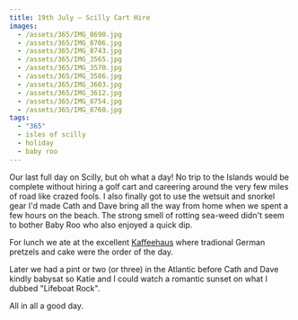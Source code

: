 ```yaml
---
title: 19th July — Scilly Cart Hire
images:
  - /assets/365/IMG_8690.jpg
  - /assets/365/IMG_8706.jpg
  - /assets/365/IMG_8743.jpg
  - /assets/365/IMG_3565.jpg
  - /assets/365/IMG_3570.jpg
  - /assets/365/IMG_3586.jpg
  - /assets/365/IMG_3603.jpg
  - /assets/365/IMG_3612.jpg
  - /assets/365/IMG_8754.jpg
  - /assets/365/IMG_8760.jpg
tags:
  - "365"
  - isles of scilly
  - holiday
  - baby roo
---
```

Our last full day on Scilly, but oh what a day! No trip to the Islands would be complete without hiring a golf cart and careering around the very few miles of road like crazed fools. I also finally got to use the wetsuit and snorkel gear I'd made Cath and Dave bring all the way from home when we spent a few hours on the beach. The strong smell of rotting sea-weed didn't seem to bother Baby Roo who also enjoyed a quick dip.

For lunch we ate at the excellent [Kaffeehaus](http://www.scillyguesthouse.co.uk/kaffeehaus) where tradional German pretzels and cake were the order of the day.

Later we had a pint or two (or three) in the Atlantic before Cath and Dave kindly babysat so Katie and I could watch a romantic sunset on what I dubbed "Lifeboat Rock". 

All in all a good day. 